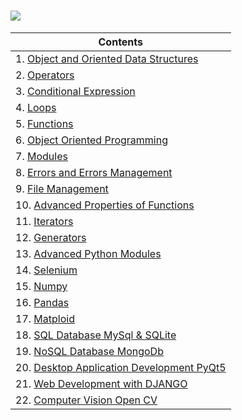 # <img src="https://img.shields.io/badge/Python-14354C?style=for-the-badge&logo=python&logoColor=white" />

 


| Contents |
| --- |
| 1. [Object and Oriented Data Structures](https://github.com/ebubekirdgn/Python-Advance-Level/tree/main/01_Object%20and%20Data%20Structures) |
| 2. [Operators](https://github.com/ebubekirdgn/Python-Advance-Level/tree/main/02_Operators) |
| 3. [Conditional Expression](https://github.com/ebubekirdgn/Python-Advance-Level/tree/main/3%20-%20Conditional%20Expressions) |
| 4. [Loops](https://github.com/ebubekirdgn/Python-Advance-Level/tree/main/04_Loops) |
| 5. [Functions](https://github.com/ebubekirdgn/Python-Advance-Level/tree/main/05_Functions) |
| 6. [Object Oriented Programming](https://github.com/ebubekirdgn/Python-Advance-Level/tree/main/06_Object%20Oriented%20Programming) |
| 7. [Modules](https://github.com/ebubekirdgn/Python-Advance-Level/tree/main/07_Modules) |
| 8. [Errors and Errors Management](https://github.com/ebubekirdgn/Python-Advance-Level/tree/main/08_Errors%20and%20Errors%20Management) |
| 9. [File Management](https://github.com/ebubekirdgn/Python-Advance-Level/tree/main/09_File%20Management) |
| 10. [Advanced Properties of Functions](https://github.com/ebubekirdgn/Python-Advance-Level/tree/main/10_Advanced%20Properties%20of%20Functions) |
| 11. [Iterators](https://github.com/ebubekirdgn/Python-Advance-Level/tree/main/11_Iterators)  |
| 12. [Generators](https://github.com/ebubekirdgn/Python-Advance-Level/tree/main/12_Generators)  |
| 13. [Advanced Python Modules](https://github.com/ebubekirdgn/Python-Advance-Level/tree/main/13_Advanced%20Python%20Modules)|
| 14. [Selenium](https://github.com/ebubekirdgn/Python-Advance-Level/tree/main/14_Selenium)  |
| 15. [Numpy](https://github.com/ebubekirdgn/Python-Advance-Level/tree/main/15_Numpy)  |
| 16. [Pandas](https://github.com/ebubekirdgn/Python-Advance-Level/tree/main/16_Pandas)  |
| 17. [Matploid](https://github.com/ebubekirdgn/Python-Advance-Level/tree/main/17_Matploid)|
| 18. [SQL Database MySql & SQLite](https://github.com/ebubekirdgn/Python-Advance-Level/tree/main/18_SQLDatabaseMySql%26SQLite)|
| 19. [NoSQL Database MongoDb](https://github.com/ebubekirdgn/Python-Advance-Level/tree/main/19_NoSQL%20Database%20MongoDb)|
| 20. [Desktop Application Development PyQt5](https://github.com/ebubekirdgn/Python-Advance-Level/tree/main/20_DesktopApplicationDevelopmentPyQt5)|
| 21. [Web Development with DJANGO](https://github.com/ebubekirdgn/Python-Advance-Level/tree/main/21_Django)  |
| 22. [Computer Vision Open CV](https://github.com/ebubekirdgn/Python-Advance-Level/tree/main/22_OpenCv-Computer%20Vision-2021)  |
